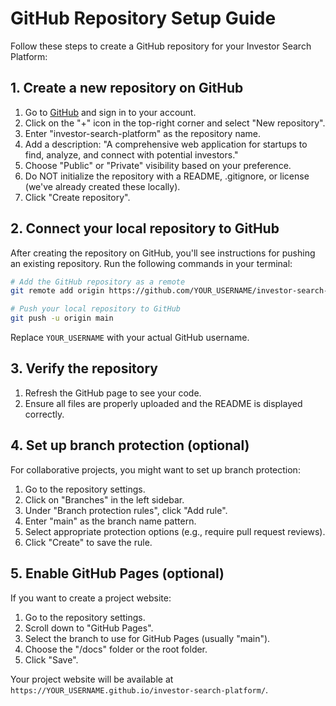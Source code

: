 # GitHub Repository Setup Guide

Follow these steps to create a GitHub repository for your Investor Search Platform:

## 1. Create a new repository on GitHub

1. Go to [GitHub](https://github.com/) and sign in to your account.
2. Click on the "+" icon in the top-right corner and select "New repository".
3. Enter "investor-search-platform" as the repository name.
4. Add a description: "A comprehensive web application for startups to find, analyze, and connect with potential investors."
5. Choose "Public" or "Private" visibility based on your preference.
6. Do NOT initialize the repository with a README, .gitignore, or license (we've already created these locally).
7. Click "Create repository".

## 2. Connect your local repository to GitHub

After creating the repository on GitHub, you'll see instructions for pushing an existing repository. Run the following commands in your terminal:

```bash
# Add the GitHub repository as a remote
git remote add origin https://github.com/YOUR_USERNAME/investor-search-platform.git

# Push your local repository to GitHub
git push -u origin main
```

Replace `YOUR_USERNAME` with your actual GitHub username.

## 3. Verify the repository

1. Refresh the GitHub page to see your code.
2. Ensure all files are properly uploaded and the README is displayed correctly.

## 4. Set up branch protection (optional)

For collaborative projects, you might want to set up branch protection:

1. Go to the repository settings.
2. Click on "Branches" in the left sidebar.
3. Under "Branch protection rules", click "Add rule".
4. Enter "main" as the branch name pattern.
5. Select appropriate protection options (e.g., require pull request reviews).
6. Click "Create" to save the rule.

## 5. Enable GitHub Pages (optional)

If you want to create a project website:

1. Go to the repository settings.
2. Scroll down to "GitHub Pages".
3. Select the branch to use for GitHub Pages (usually "main").
4. Choose the "/docs" folder or the root folder.
5. Click "Save".

Your project website will be available at `https://YOUR_USERNAME.github.io/investor-search-platform/`.
